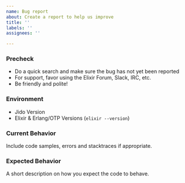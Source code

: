 ```yaml
---
name: Bug report
about: Create a report to help us improve
title: ''
labels: ''
assignees: ''

---
```


### Precheck

- Do a quick search and make sure the bug has not yet been reported
- For support, favor using the Elixir Forum, Slack, IRC, etc.
- Be friendly and polite!

### Environment

- Jido Version
- Elixir & Erlang/OTP Versions (`elixir --version`)

### Current Behavior

Include code samples, errors and stacktraces if appropriate.

### Expected Behavior

A short description on how you expect the code to behave.